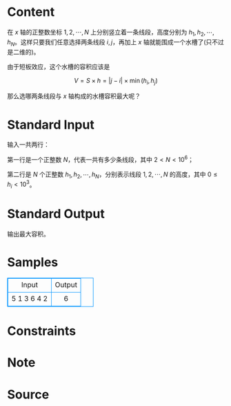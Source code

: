 
# Content

在 $x$ 轴的正整数坐标 $1, 2, \cdots , N$ 上分别竖立着一条线段，高度分别为 $h_1, h_2, \cdots , h_N$。这样只要我们任意选择两条线段 $i, j$，再加上 $x$ 轴就能围成一个水槽了(只不过是二维的)。

由于短板效应，这个水槽的容积应该是

$$V = S\times h = \left | j-i \right |\times \min(h_i, h_j)$$

那么选哪两条线段与 $x$ 轴构成的水槽容积最大呢？

# Standard Input

输入一共两行：

第一行是一个正整数 $N$，代表一共有多少条线段，其中 $2 < N < 10^6$；

第二行是 $N$ 个正整数 $h_1, h_2, \cdots , h_N$，分别表示线段 $1, 2, \cdots , N$ 的高度，其中 $0\leq h_i < 10^3$。

# Standard Output

输出最大容积。

# Samples

<style>
        table,table tr th, table tr td { border:1px solid #0094ff; }
        table { width: 200px; min-height: 25px; line-height: 25px; text-align: center; border-collapse: collapse;}   
    </style>
<table>
	<tr>
		<td>Input</td>
		<td>Output</td>
	</tr>
<tr><td>5
1 3 6 4 2</td><td>6</td></tr></table>


# Constraints



# Note



# Source


